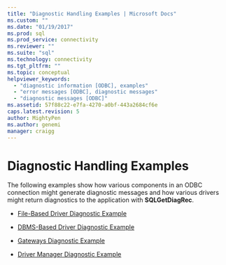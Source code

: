 ```yaml
---
title: "Diagnostic Handling Examples | Microsoft Docs"
ms.custom: ""
ms.date: "01/19/2017"
ms.prod: sql
ms.prod_service: connectivity
ms.reviewer: ""
ms.suite: "sql"
ms.technology: connectivity
ms.tgt_pltfrm: ""
ms.topic: conceptual
helpviewer_keywords: 
  - "diagnostic information [ODBC], examples"
  - "error messages [ODBC], diagnostic messages"
  - "diagnostic messages [ODBC]"
ms.assetid: 57f88c22-e7fa-4270-a0bf-443a2684cf6e
caps.latest.revision: 5
author: MightyPen
ms.author: genemi
manager: craigg
---
```

# Diagnostic Handling Examples
The following examples show how various components in an ODBC connection might generate diagnostic messages and how various drivers might return diagnostics to the application with **SQLGetDiagRec**.  
  
-   [File-Based Driver Diagnostic Example](../../../odbc/reference/develop-app/file-based-driver-diagnostic-example.md)  
  
-   [DBMS-Based Driver Diagnostic Example](../../../odbc/reference/develop-app/dbms-based-driver-diagnostic-example.md)  
  
-   [Gateways Diagnostic Example](../../../odbc/reference/develop-app/gateways-diagnostic-example.md)  
  
-   [Driver Manager Diagnostic Example](../../../odbc/reference/develop-app/driver-manager-diagnostic-example.md)
